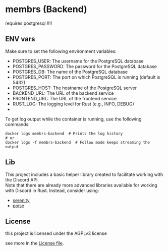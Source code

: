 # membrs (Backend)

requires postgresql !!!!

## ENV vars

Make sure to set the following environment variables:

- POSTGRES_USER: The username for the PostgreSQL database
- POSTGRES_PASSWORD: The password for the PostgreSQL database
- POSTGRES_DB: The name of the PostgreSQL database
- POSTGRES_PORT: The port on which PostgreSQL is running (default is 5432)
- POSTGRES_HOST: The hostname of the PostgreSQL server
- BACKEND_URL: The URL of the backend service
- FRONTEND_URL: The URL of the frontend service
- RUST_LOG: The logging level for Rust (e.g., INFO, DEBUG)
- 
To get log output while the container is running, use the following commands:

```shell
docker logs membrs-backend  # Prints the log history
# or
docker logs -f membrs-backend  # Follow mode keeps streaming the output
```

## Lib

This project includes a basic helper library created to facilitate working with the Discord API.  
Note that there are already more advanced libraries available for working with Discord in Rust. Instead, consider using:
- [serenity](https://github.com/serenity-rs/serenity)  
- [poise](https://github.com/serenity-rs/poise)

## License

this project is licensed under the AGPLv3 license

see more in the [License file](LICENSE-AGPL-3).

